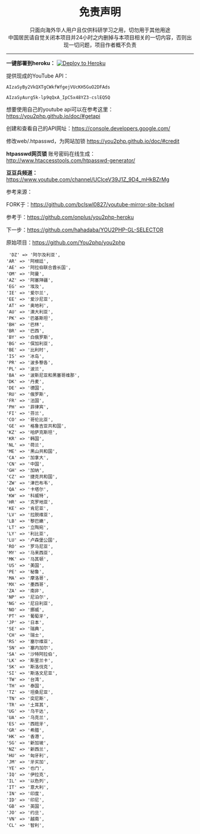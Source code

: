 <h1 align="center"> 免责声明 </h1>

<p align="center">
只面向海外华人用户且仅供科研学习之用，切勿用于其他用途
<br>
中国居民请自觉关闭本项目并24小时之内删掉与本项目相关的一切内容，否则出现一切问题，项目作者概不负责
</p>
<hr>


**一键部署到heroku：**  [![Deploy to Heroku](https://www.herokucdn.com/deploy/button.png)](https://heroku.com/deploy)

提供现成的YouTube API：
```
AIzaSyBy2VkQXTgCWkfWfgejVUcKH5GuO2DFAds

AIzaSyAurg5k-lp9qQxA_IpC5x48YZ3-cslEQ5Q
```
想要使用自己的youtube api可以在参考这里：https://you2php.github.io/doc/#getapi

创建和查看自己的API网址：https://console.developers.google.com/

修改web/.htpasswd，为网站加锁 https://you2php.github.io/doc/#credit

**htpasswd网页锁** 账号密码在线生成：http://www.htaccesstools.com/htpasswd-generator/   


**豆豆兵频道：**  https://www.youtube.com/channel/UClceV39J1Z_9D4_mHkBZrMg

参考来源：

FORK于：https://github.com/bclswl0827/youtube-mirror-site-bclswl

参考于：https://github.com/onplus/you2php-heroku

下一步：https://github.com/hahadaba/YOU2PHP-GL-SELECTOR

原始项目：https://github.com/You2php/you2php

     'DZ' => '阿尔及利亚',
    'AR' => '阿根廷',
    'AE' => '阿拉伯联合酋长国',
    'OM' => '阿曼',
    'AZ' => '阿塞拜疆',
    'EG' => '埃及',
    'IE' => '爱尔兰',
    'EE' => '爱沙尼亚',
    'AT' => '奥地利',
    'AU' => '澳大利亚',
    'PK' => '巴基斯坦',
    'BH' => '巴林',
    'BR' => '巴西',
    'BY' => '白俄罗斯',
    'BG' => '保加利亚',
    'BE' => '比利时',
    'IS' => '冰岛',
    'PR' => '波多黎各',
    'PL' => '波兰',
    'BA' => '波斯尼亚和黑塞哥维那',
    'DK' => '丹麦',
    'DE' => '德国',
    'RU' => '俄罗斯',
    'FR' => '法国',
    'PH' => '菲律宾',
    'FI' => '芬兰',
    'CO' => '哥伦比亚',
    'GE' => '格鲁吉亚共和国',
    'KZ' => '哈萨克斯坦',
    'KR' => '韩国',
    'NL' => '荷兰',
    'ME' => '黑山共和国',
    'CA' => '加拿大',
    'CN' => '中国',
    'GH' => '加纳',
    'CZ' => '捷克共和国',
    'ZW' => '津巴布韦',
    'QA' => '卡塔尔',
    'KW' => '科威特',
    'HR' => '克罗地亚',
    'KE' => '肯尼亚',
    'LV' => '拉脱维亚',
    'LB' => '黎巴嫩',
    'LT' => '立陶宛',
    'LY' => '利比亚',
    'LU' => '卢森堡公国',
    'RO' => '罗马尼亚',
    'MY' => '马来西亚',
    'MK' => '马其顿',
    'US' => '美国',
    'PE' => '秘鲁',
    'MA' => '摩洛哥',
    'MX' => '墨西哥',
    'ZA' => '南非',
    'NP' => '尼泊尔',
    'NG' => '尼日利亚',
    'NO' => '挪威',
    'PT' => '葡萄牙',
    'JP' => '日本',
    'SE' => '瑞典',
    'CH' => '瑞士',
    'RS' => '塞尔维亚',
    'SN' => '塞内加尔',
    'SA' => '沙特阿拉伯',
    'LK' => '斯里兰卡',
    'SK' => '斯洛伐克',
    'SI' => '斯洛文尼亚',
    'TW' => '台湾',
    'TH' => '泰国',
    'TZ' => '坦桑尼亚',
    'TN' => '突尼斯',
    'TR' => '土耳其',
    'UG' => '乌干达',
    'UA' => '乌克兰',
    'ES' => '西班牙',
    'GR' => '希腊',
    'HK' => '香港',
    'SG' => '新加坡',
    'NZ' => '新西兰',
    'HU' => '匈牙利',
    'JM' => '牙买加',
    'YE' => '也门',
    'IQ' => '伊拉克',
    'IL' => '以色列',
    'IT' => '意大利',
    'IN' => '印度',
    'ID' => '印尼',
    'GB' => '英国',
    'JO' => '约旦',
    'VN' => '越南',
    'CL' => '智利',
        
       
        
       
          
          



